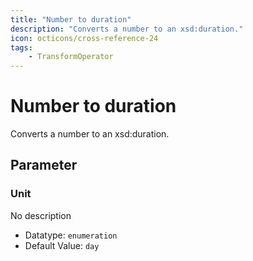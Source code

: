 ```yaml
---
title: "Number to duration"
description: "Converts a number to an xsd:duration."
icon: octicons/cross-reference-24
tags: 
    - TransformOperator
---
```

# Number to duration
<!-- This file was generated - DO NOT CHANGE IT MANUALLY -->



Converts a number to an xsd:duration.


## Parameter

### Unit

No description

- Datatype: `enumeration`
- Default Value: `day`



